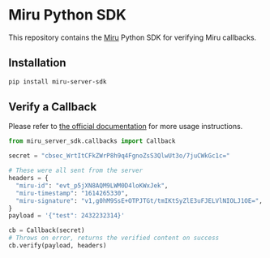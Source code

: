 # Miru Python SDK
This repository contains the [Miru](https://docs.miruml.com/) Python SDK for verifying Miru callbacks. 

## Installation

```sh
pip install miru-server-sdk
```

## Verify a Callback
Please refer to [the official documentation](https://docs.miruml.com/) for more usage instructions.

```python
from miru_server_sdk.callbacks import Callback 

secret = "cbsec_WrtItCFkZWrP8h9q4FgnoZsS3QlwUt3o/7juCWkGc1c="

# These were all sent from the server
headers = {
  "miru-id": "evt_p5jXN8AQM9LWM0D4loKWxJek",
  "miru-timestamp": "1614265330",
  "miru-signature": "v1,g0hM9SsE+OTPJTGt/tmIKtSyZlE3uFJELVlNIOLJ1OE=",
}
payload = '{"test": 2432232314}'

cb = Callback(secret)
# Throws on error, returns the verified content on success
cb.verify(payload, headers)
```